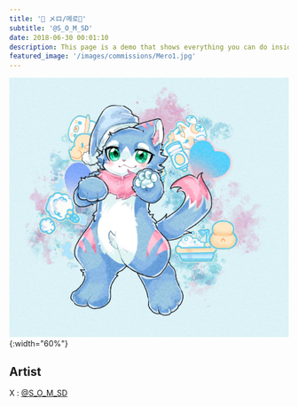 ```yaml
---
title: '🍈 メロ/메로🍈'
subtitle: '@S_O_M_SD'
date: 2018-06-30 00:01:10
description: This page is a demo that shows everything you can do inside portfolio and blog posts.
featured_image: '/images/commissions/Mero1.jpg'
---
```


![](/images/commissions/Mero1.jpg){:width="60%"}

## Artist

X : [@S_O_M_SD](https://twitter.com/S_O_M_SD)
